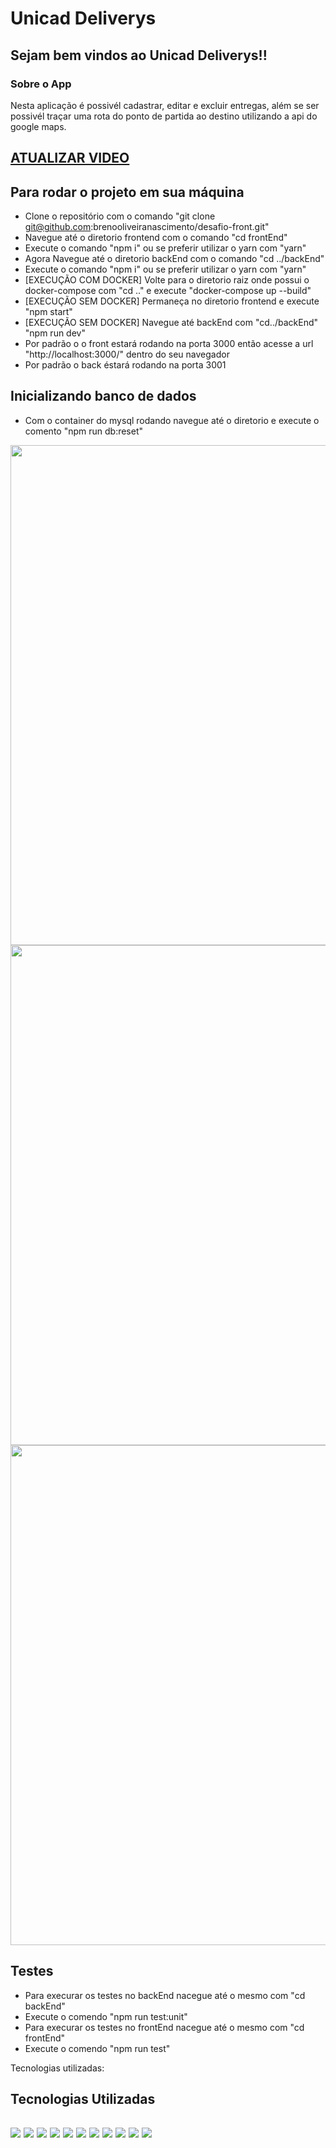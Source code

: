 # Unicad Deliverys
## Sejam bem vindos ao Unicad Deliverys!!

   ### Sobre o App
  Nesta aplicação é possivél cadastrar, editar e excluir entregas, além se ser possivél traçar uma rota
  do ponto de partida ao destino utilizando a api do google maps.
  
  ## <a target="_blank" href="https://www.youtube.com/watch?v=OekaJljtMGg">ATUALIZAR VIDEO</a>
  
## Para rodar o projeto em sua máquina
- Clone o repositório com o comando "git clone git@github.com:brenooliveiranascimento/desafio-front.git"
- Navegue até o diretorio frontend com o comando "cd frontEnd"
- Execute o comando "npm i" ou se preferir utilizar o yarn com "yarn"
- Agora Navegue até o diretorio backEnd com o comando "cd ../backEnd"
- Execute o comando "npm i" ou se preferir utilizar o yarn com "yarn"
- [EXECUÇÃO COM DOCKER] Volte para o diretorio raiz onde possui o docker-compose com "cd .." e execute "docker-compose up --build"
- [EXECUÇÃO SEM DOCKER] Permaneça no diretorio frontend e execute "npm start"
- [EXECUÇÃO SEM DOCKER] Navegue até backEnd com "cd../backEnd" "npm run dev"
- Por padrão o o front estará rodando na porta 3000 então acesse a url "http://localhost:3000/" dentro do seu navegador
- Por padrão o back éstará rodando na porta 3001

## Inicializando banco de dados
- Com o container do mysql rodando navegue até o diretorio e execute o comento "npm run db:reset"

<img src="https://user-images.githubusercontent.com/94801880/218288079-f89906f5-1fc2-41a6-9674-3c8dfc11c13c.png" width=800>
<img src="https://user-images.githubusercontent.com/94801880/218288078-38328b8b-0e55-4277-8691-d19f0cfe7933.png" width=800>
<img src=https://user-images.githubusercontent.com/94801880/218288076-08aa2847-562c-4a62-a292-83a581e4dc02.png" width=800>

   
## Testes
- Para execurar os testes no backEnd nacegue até o mesmo com "cd backEnd"
- Execute o comendo "npm run test:unit"
- Para execurar os testes no frontEnd nacegue até o mesmo com "cd frontEnd"
- Execute o comendo "npm run test"

Tecnologias utilizadas:<br/>
<div>
<h2>Tecnologias Utilizadas<h2>
<img src="https://img.shields.io/badge/node.js%20-%2343853D.svg?&style=for-the-badge&logo=node.js&logoColor=white"/> 
<img src="https://img.shields.io/badge/MySQL-005C84?style=for-the-badge&logo=mysql&logoColor=white"/>
<img src="https://img.shields.io/badge/TypeScript-007ACC?style=for-the-badge&logo=typescript&logoColor=white"/>
<img src="https://img.shields.io/badge/React-20232A?style=for-the-badge&logo=react&logoColor=61DAFB"/>
<img src="https://img.shields.io/badge/Docker-2CA5E0?style=for-the-badge&logo=docker&logoColor=white"/>
<img src="https://img.shields.io/badge/javascript%20-%23323330.svg?&style=for-the-badge&logo=javascript&logoColor=%23F7DF1E"/>
<img src="https://img.shields.io/badge/Express.js-404D59?style=for-the-badge"/>
<img src="https://img.shields.io/badge/Redux-593D88?style=for-the-badge&logo=redux&logoColor=white"/>
<img src="https://img.shields.io/badge/html5%20-%23E34F26.svg?&style=for-the-badge&logo=html5&logoColor=white"/>
<img src="https://img.shields.io/badge/css3%20-%231572B6.svg?&style=for-the-badge&logo=css3&logoColor=white"/>
<img src="https://img.shields.io/badge/git%20-%23F05033.svg?&style=for-the-badge&logo=git&logoColor=white"/> 
</div>
